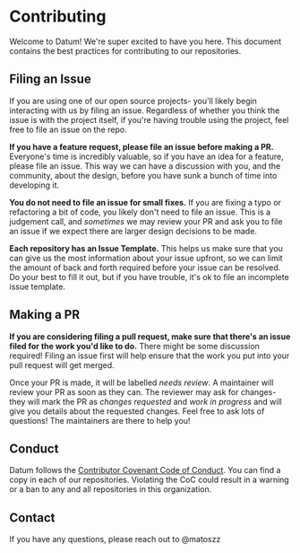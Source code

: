 # Contributing

Welcome to Datum! We're super excited to have you here. This document contains the best practices for contributing to our repositories.

## Filing an Issue

If you are using one of our open source projects- you'll likely begin interacting with us by
filing an issue. Regardless of whether you think the issue is with the project itself, if you're
having trouble using the project, feel free to file an issue on the repo.

**If you have a feature request, please file an issue before making a PR.** Everyone's time is
incredibly valuable, so if you have an idea for a feature, please file an issue. This way we
can have a discussion with you, and the community, about the design, before you have sunk a
bunch of time into developing it.

**You do not need to file an issue for small fixes.** If you are fixing a typo or refactoring
a bit of code, you likely don't need to file an issue. This is a judgement call, and *sometimes*
we may review your PR and ask you to file an issue if we expect there are larger design decisions
to be made.

**Each repository has an Issue Template.** This helps us make sure that you can give us the most
information about your issue upfront, so we can limit the amount of back and forth required
before your issue can be resolved. Do your best to fill it out, but if you have trouble, it's
ok to file an incomplete issue template.

## Making a PR

**If you are considering filing a pull request, make sure that there's an issue filed for the work
you'd like to do.** There might be some discussion required! Filing an issue first will help ensure
that the work you put into your pull request will get merged.

Once your PR is made, it will be labelled *needs review*. A maintainer will review your PR as soon
as they can. The reviewer may ask for changes- they will mark the PR as *changes requested* and
*work in progress* and will give you details about the requested changes. Feel free to ask lots of
questions! The maintainers are there to help you!


## Conduct

Datum follows the [Contributor Covenant Code of Conduct]. You can find a copy in each
of our repositories. Violating the CoC could result in a warning or a ban to any and all repositories
in this organization.

[Contributor Covenant Code of Conduct]: CODE_OF_CONDUCT.md

## Contact

If you have any questions, please reach out to @matoszz

